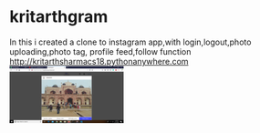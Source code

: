 # kritarthgram
In this i created a clone to instagram app,with login,logout,photo uploading,photo tag, profile feed,follow function
http://kritarthsharmacs18.pythonanywhere.com
<img src="https://github.com/kritarth2121/kritarthgram/blob/master/Screenshot%20(171).png" width="200" height="100">
